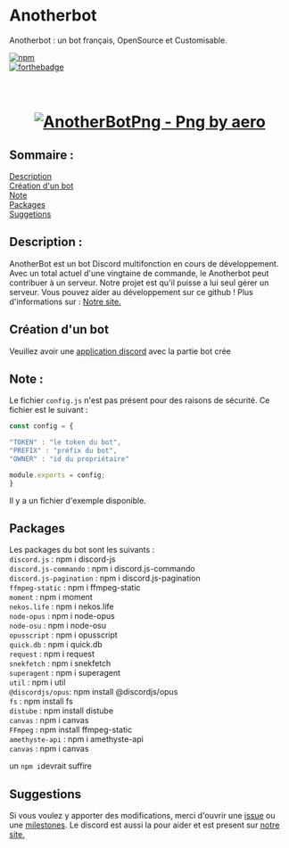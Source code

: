 # Anotherbot
Anotherbot : un bot français, OpenSource et Customisable.  
  
  
[![npm](https://img.shields.io/npm/v/github-buttons)](https://www.npmjs.com/github-buttons)  
[![forthebadge](https://forthebadge.com/images/badges/uses-js.svg)](https://fr.wikipedia.org/wiki/JavaScript)    
  
<h1 align="center">
  <br>
  <a href="https://github.com/Valdouz/readme_content/blob/main/misaki_mei__anotherbot.png"><img src="https://github.com/Valdouz/readme_content/blob/main/misaki_mei__anotherbot.png" alt="AnotherBotPng - Png by aero"></a>
</h1>  
  

## Sommaire :
  [Description](https://github.com/valdouz/another#description-)  
  [Création d'un bot](https://github.com/valdouz/another#création-dun-bot)  
  [Note](https://github.com/valdouz/another#note-)  
  [Packages](https://github.com/valdouz/another#packages)  
  [Suggetions](https://github.com/valdouz/another#suggestions)  

## Description :
AnotherBot est un bot Discord multifonction en cours de développement. Avec un total actuel d'une vingtaine de commande, le Anotherbot peut contribuer à un serveur. Notre projet est qu'il puisse a lui seul gérer un serveur.
Vous pouvez aider au développement sur ce github !
Plus d'informations sur : [Notre site.](https://anotherbot.tk/)

## Création d'un bot
Veuillez avoir une [application discord](https://discord.com/developers/applications) avec la partie bot crée   

## Note :
Le fichier `config.js` n'est pas présent pour des raisons de sécurité. Ce fichier est le suivant :

```js
const config = {

"TOKEN" : "le token du bot",
"PREFIX" : "préfix du bot",
"OWNER" : "id du propriétaire"

module.exports = config;
}
```  
  
Il y a un fichier d'exemple disponible.

## Packages 

Les packages du bot sont les suivants :  
`discord.js` : npm i discord-js  
`discord.js-commando` : npm i discord.js-commando  
`discord.js-pagination` : npm i discord.js-pagination  
`ffmpeg-static` : npm i ffmpeg-static  
`moment` : npm i moment  
`nekos.life` : npm i nekos.life  
`node-opus` : npm i node-opus  
`node-osu` : npm i node-osu  
`opusscript` : npm i opusscript  
`quick.db` : npm i quick.db  
`request` : npm i request  
`snekfetch` : npm i snekfetch  
`superagent` : npm i superagent  
`util` : npm i util  
`@discordjs/opus`: npm install @discordjs/opus  
`fs` : npm install fs  
`distube` : npm install distube  
`canvas` : npm i canvas  
`FFmpeg` : npm install ffmpeg-static  
`amethyste-api` : npm i amethyste-api  
`canvas` : npm i canvas  
  
un `npm i`devrait suffire

## Suggestions
Si vous voulez y apporter des modifications, merci d'ouvrir une [issue](https://github.com/Valdouz/anotherbot/issues
) ou une [milestones](https://github.com/Valdouz/anotherbot/milestones
).
Le discord est aussi la pour aider et est present sur [notre site.](https://anotherbot.tk/)
